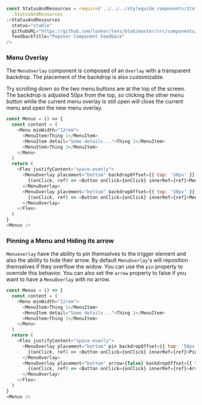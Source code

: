 ```js noeditor
const StatusAndResources = require('../../../styleguide_components/StatusAndResources')
  .StatusAndResources
;<StatusAndResources
  status="stable"
  githubURL="https://github.com/looker/lens/blob/master/src/components/Overlay/MenuOverlay.tsx"
  feedbackTitle="Popover Component Feedback"
/>
```

### Menu Overlay

The `MenuOverlay` component is composed of an `Overlay` with a transparent backdrop. The placement of the backdrop is also customizable.

Try scrolling down so the two menu buttons are at the top of the screen. The backdrop is adjusted 50px from the top, so clicking the other menu button while the current menu overlay is still open will close the current menu and open the new menu overlay.

```js
const Menus = () => {
  const content = (
    <Menu minWidth="12rem">
      <MenuItem>Thing 1</MenuItem>
      <MenuItem detail="Some details...">Thing 2</MenuItem>
      <MenuItem>Thing 3</MenuItem>
    </Menu>
  )
  return (
    <Flex justifyContent="space-evenly">
      <MenuOverlay placement="bottom" backdropOffset={{ top: '50px' }} content={content}>
        {(onClick, ref) => <Button onClick={onClick} innerRef={ref}>Menu One</Button>}
      </MenuOverlay>
      <MenuOverlay placement="bottom" backdropOffset={{ top: '50px' }} content={content}>
        {(onClick, ref) => <Button onClick={onClick} innerRef={ref}>Menu Two</Button>}
      </MenuOverlay>
    </Flex>
  )
}
<Menus />
```

### Pinning a Menu and Hiding its arrow

`Menuoverlay` have the ability to pin themselves to the trigger element and also the ability to hide their arrow. By default `MenuOverlay`'s will reposition themselves if they overflow the widow. You can use the `pin` property to override this behavior. You can also set the `arrow` property to false if you want to have a `MenuOverlay` with no arrow.

```js
const Menus = () => {
  const content = (
    <Menu minWidth="12rem">
      <MenuItem>Thing 1</MenuItem>
      <MenuItem detail="Some details...">Thing 2</MenuItem>
      <MenuItem>Thing 3</MenuItem>
    </Menu>
  )
  return (
    <Flex justifyContent="space-evenly">
      <MenuOverlay placement="bottom" pin backdropOffset={{ top: '50px' }} content={content}>
        {(onClick, ref) => <Button onClick={onClick} innerRef={ref}>Pinned Menu</Button>}
      </MenuOverlay>
      <MenuOverlay placement="bottom" arrow={false} backdropOffset={{ top: '5px' }} content={content}>
        {(onClick, ref) => <Button onClick={onClick} innerRef={ref}>Arrowless Menu</Button>}
      </MenuOverlay>
    </Flex>
  )
}
<Menus />
```

